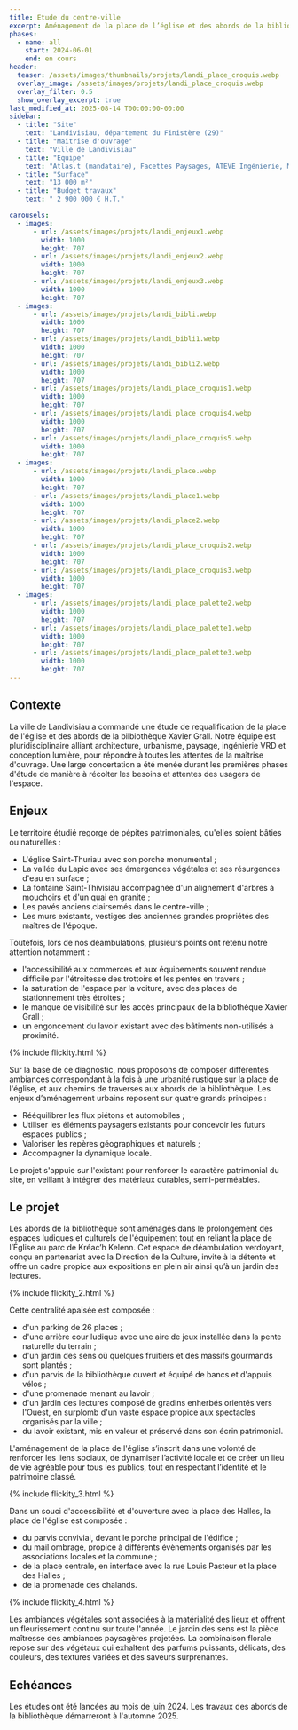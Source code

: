 ```yaml
---
title: Etude du centre-ville
excerpt: Aménagement de la place de l’église et des abords de la bibliothèque de Landivisiau
phases:
  - name: all
    start: 2024-06-01
    end: en cours
header:
  teaser: /assets/images/thumbnails/projets/landi_place_croquis.webp
  overlay_image: /assets/images/projets/landi_place_croquis.webp
  overlay_filter: 0.5
  show_overlay_excerpt: true
last_modified_at: 2025-08-14 T00:00:00-00:00
sidebar:
  - title: "Site"
    text: "Landivisiau, département du Finistère (29)"
  - title: "Maîtrise d'ouvrage"
    text: "Ville de Landivisiau"
  - title: "Equipe"
    text: "Atlas.t (mandataire), Facettes Paysages, ATEVE Ingénierie, Mael Iger, Technilampes"
  - title: "Surface"
    text: "13 000 m²"
  - title: "Budget travaux"
    text: " 2 900 000 € H.T."

carousels:
  - images:
      - url: /assets/images/projets/landi_enjeux1.webp
        width: 1000
        height: 707
      - url: /assets/images/projets/landi_enjeux2.webp
        width: 1000
        height: 707
      - url: /assets/images/projets/landi_enjeux3.webp
        width: 1000
        height: 707
  - images:
      - url: /assets/images/projets/landi_bibli.webp
        width: 1000
        height: 707
      - url: /assets/images/projets/landi_bibli1.webp
        width: 1000
        height: 707
      - url: /assets/images/projets/landi_bibli2.webp
        width: 1000
        height: 707
      - url: /assets/images/projets/landi_place_croquis1.webp
        width: 1000
        height: 707
      - url: /assets/images/projets/landi_place_croquis4.webp
        width: 1000
        height: 707
      - url: /assets/images/projets/landi_place_croquis5.webp
        width: 1000
        height: 707
  - images:
      - url: /assets/images/projets/landi_place.webp
        width: 1000
        height: 707
      - url: /assets/images/projets/landi_place1.webp
        width: 1000
        height: 707
      - url: /assets/images/projets/landi_place2.webp
        width: 1000
        height: 707
      - url: /assets/images/projets/landi_place_croquis2.webp
        width: 1000
        height: 707
      - url: /assets/images/projets/landi_place_croquis3.webp
        width: 1000
        height: 707
  - images:
      - url: /assets/images/projets/landi_place_palette2.webp
        width: 1000
        height: 707
      - url: /assets/images/projets/landi_place_palette1.webp
        width: 1000
        height: 707
      - url: /assets/images/projets/landi_place_palette3.webp
        width: 1000
        height: 707
---
```

## Contexte

La ville de Landivisiau a commandé une étude de requalification de la place de l'église et des abords de la bilbiothèque Xavier Grall.
Notre équipe est pluridisciplinaire alliant architecture, urbanisme, paysage, ingénierie VRD et conception lumière, pour répondre à toutes les attentes de la maîtrise d'ouvrage.
Une large concertation a été menée durant les premières phases d'étude de manière à récolter les besoins et attentes des usagers de l'espace.

## Enjeux

Le territoire étudié regorge de pépites patrimoniales, qu'elles soient bâties ou naturelles : 
* L'église Saint-Thuriau avec son porche monumental ; 
* La vallée du Lapic avec ses émergences végétales et ses résurgences d'eau en surface ;
* La fontaine Saint-Thivisiau accompagnée d'un alignement d'arbres à mouchoirs et d'un quai en granite ; 
* Les pavés anciens clairsemés dans le centre-ville ; 
* Les murs existants, vestiges des anciennes grandes propriétés des maîtres de l'époque. 


Toutefois, lors de nos déambulations, plusieurs points ont retenu notre attention notamment : 
* l'accessibilité aux commerces et aux équipements souvent rendue difficile par l'étroitesse des trottoirs et les pentes en travers ; 
* la saturation de l'espace par la voiture, avec des places de stationnement très étroites ; 
* le manque de visibilité sur les accès principaux de la bibliothèque Xavier Grall ;
* un engoncement du lavoir existant avec des bâtiments non-utilisés à proximité.

{% include flickity.html %}


Sur la base de ce diagnostic, nous proposons de composer différentes ambiances correspondant à la fois à une urbanité rustique sur la place de l'église, et aux chemins de traverses aux abords de la bibliothèque.
Les enjeux d’aménagement urbains reposent sur quatre grands principes :
* Rééquilibrer les flux piétons et automobiles ;
* Utiliser les éléments paysagers existants pour concevoir les futurs espaces publics ;
* Valoriser les repères géographiques et naturels ; 
* Accompagner la dynamique locale.


Le projet s'appuie sur l'existant pour renforcer le caractère patrimonial du site, en veillant à intégrer des matériaux durables, semi-perméables. 


## Le projet

Les abords de la bibliothèque sont aménagés dans le prolongement des espaces ludiques et culturels de l'équipement tout en reliant la place de l’Église au parc de Kréac’h Kelenn.
Cet espace de déambulation verdoyant, conçu en partenariat avec la Direction de la Culture, invite à la détente et offre un cadre propice aux expositions en plein air ainsi qu’à un jardin des lectures. 

{% include flickity_2.html %} 

Cette centralité apaisée est composée :
* d'un parking de 26 places ;
* d'une arrière cour ludique avec une aire de jeux installée dans la pente naturelle du terrain ;
* d'un jardin des sens où quelques fruitiers et des massifs gourmands sont plantés ;
* d'un parvis de la bibliothèque ouvert et équipé de bancs et d'appuis vélos ;
* d'une promenade menant au lavoir ; 
* d'un jardin des lectures composé de gradins enherbés orientés vers l'Ouest, en surplomb d'un vaste espace propice aux spectacles organisés par la ville ; 
* du lavoir existant, mis en valeur et préservé dans son écrin patrimonial.


L'aménagement de la place de l'église s’inscrit dans une volonté de renforcer les liens sociaux, de dynamiser l’activité locale et de créer un lieu de vie agréable pour tous les publics, tout en respectant l’identité et le patrimoine classé.

{% include flickity_3.html %}

Dans un souci d'accessibilité et d'ouverture avec la place des Halles, la place de l'église est composée :
* du parvis convivial, devant le porche principal de l'édifice ;
* du mail ombragé, propice à différents évènements organisés par les associations locales et la commune ; 
* de la place centrale, en interface avec la rue Louis Pasteur et la place des Halles ; 
* de la promenade des chalands.

{% include flickity_4.html %}

Les ambiances végétales sont associées à la matérialité des lieux et offrent un fleurissement continu sur toute l'année.
Le jardin des sens est la pièce maîtresse des ambiances paysagères projetées. La combinaison florale repose sur des végétaux qui exhaltent des parfums puissants, délicats, des couleurs, des textures variées et des saveurs surprenantes.


## Echéances

Les études ont été lancées au mois de juin 2024. Les travaux des abords de la bibliothèque démarreront à l'automne 2025.

